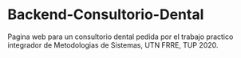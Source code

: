 # Backend-Consultorio-Dental
Pagina web para un consultorio dental pedida por el trabajo practico integrador de Metodologias de Sistemas, UTN FRRE, TUP 2020.
